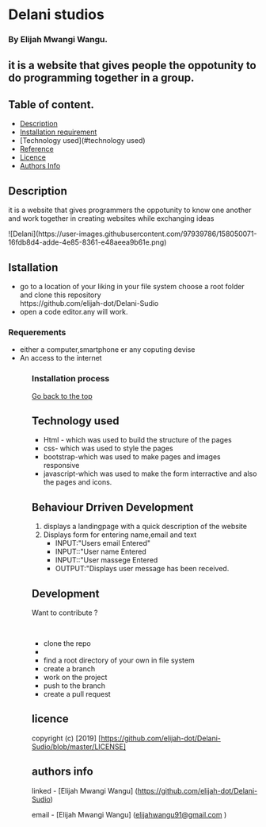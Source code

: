 # Delani studios

### By Elijah Mwangi Wangu.

## it is a website that gives people the oppotunity to do programming together in a group.

## Table of content.

- [Description](#description)
- [Installation requirement](#installation)
- [Technology used](#technology used)
- [Reference](#reference)
- [Licence](#licence)
- [Authors Info](#author-info)

## Description

<p>it is a website that gives programmers the oppotunity to know one another and work together in creating websites while exchanging ideas</p>
![Delani](https://user-images.githubusercontent.com/97939786/158050071-16fdb8d4-adde-4e85-8361-e48aeea9b61e.png)

## Istallation

<ul>
   <li>go to a location of your liking in your file system choose a root folder and clone this repository <br>
   https://github.com/elijah-dot/Delani-Sudio
   </li>
   <li>open a code editor.any will work.</li>
</ul>
 
### Requerements
<ul>
<li>either a computer,smartphone er any coputing devise</li>
<li>An access to the internet</li>
<ul>

### Installation process

[Go back to the top](#akan-names)

## Technology used

<ul> 
<li>Html - which was used to build the structure of the pages</li>
<li>css- which was used to style the pages </li>
<li>bootstrap-which was used to make pages and images responsive</li>
<li>javascript-which was used to make the form interractive and also the pages and icons.</li>

</ul>

## Behaviour Drriven Development

<ol>
<li>displays a landingpage with a quick description of the website </li>
<li>Displays form for entering name,email and text <ul>
<li>INPUT:"Users email Entered"</li>
<li>INPUT::"User name Entered</li>
<li>INPUT::"User massege Entered</li>

<li>OUTPUT:"Displays user message has been received.</li>

</ul> </li>
</ol>

## Development

<p>Want to contribute ?</p><br>
<ul>
  <li>clone the repo<li>
  <li>find a root directory of your own in file system</li>
  <li>create a branch</li>
  <li>work on the project</li>
  <li>push to the branch</li>
  <li>create a pull request</li>
</ul>

## licence

copyright (c) [2019] [https://github.com/elijah-dot/Delani-Sudio/blob/master/LICENSE]

## authors info

linked - [Elijah Mwangi Wangu]
(https://github.com/elijah-dot/Delani-Sudio)

email - [Elijah Mwangi Wangu]
(elijahwangu91@gmail.com
)